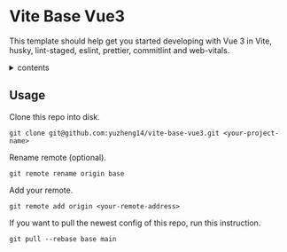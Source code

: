 # Vite Base Vue3

This template should help get you started developing with Vue 3 in Vite, husky, lint-staged, eslint, prettier, commitlint and web-vitals.

<details>
  <summary>contents</summary>
- [Usage](#Usage)
</details>

## Usage

Clone this repo into disk.

```shell
git clone git@github.com:yuzheng14/vite-base-vue3.git <your-project-name>
```

Rename remote (optional).

```shell
git remote rename origin base
```

Add your remote.

```shell
git remote add origin <your-remote-address>
```

If you want to pull the newest config of this repo, run this instruction.

```shell
git pull --rebase base main
```
